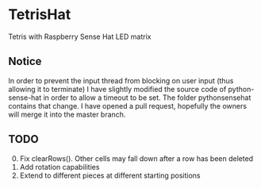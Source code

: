 # TetrisHat
Tetris with Raspberry Sense Hat LED matrix

## Notice
   In order to prevent the input thread from blocking on user input (thus allowing it to terminate) I have slightly modified the source code of python-sense-hat in order to allow a timeout to be set. The folder pythonsensehat contains that change.
   I have opened a pull request, hopefully the owners will merge it into the master branch.

## TODO
0. Fix clearRows(). Other cells may fall down after a row has been deleted
2. Add rotation capabilities
3. Extend to different pieces at different starting positions
